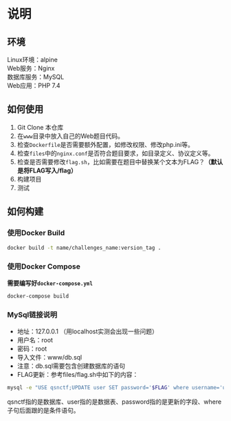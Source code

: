 # 说明
## 环境
Linux环境：alpine\
Web服务：Nginx\
数据库服务：MySQL\
Web应用：PHP 7.4

## 如何使用
1. Git Clone 本仓库
2. 在`www`目录中放入自己的Web题目代码。
3. 检查`Dockerfile`是否需要额外配置，如修改权限、修改php.ini等。
4. 检查`files`中的`nginx.conf`是否符合题目要求，如目录定义、协议定义等。
5. 检查是否需要修改`flag.sh`，比如需要在题目中替换某个文本为FLAG？**（默认是将FLAG写入/flag）**
6. 构建项目
7. 测试

## 如何构建

### 使用Docker Build
```bash
docker build -t name/challenges_name:version_tag .
```

### 使用Docker Compose
**需要编写好`docker-compose.yml`**
```bash
docker-compose build
```

### MySql链接说明
- 地址：127.0.0.1 （用localhost实测会出现一些问题）
- 用户名：root
- 密码：root
- 导入文件：www/db.sql
- 注意：db.sql需要包含创建数据库的语句
- FLAG更新：参考files/flag.sh中如下的内容：
```bash
mysql -e "USE qsnctf;UPDATE user SET password='$FLAG' where username='user'" -uroot -proot
```
qsnctf指的是数据库、user指的是数据表、password指的是更新的字段、where子句后面跟的是条件语句。